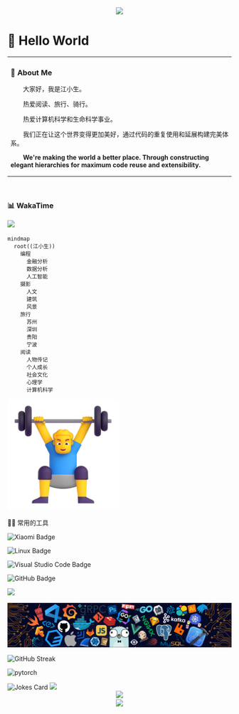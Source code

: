<div align="center">
  <a href="https://github.com/onecany">
    <img src="https://readme-typing-svg.herokuapp.com/?lines=console.log(%22Hello%2C%20World!%22);江小生祝您今天愉快!&center=true&size=20">
  </a>


  <!-- Snake Code Contribution Map 贪吃蛇代码贡献图 -->

</div>


#  🙋 Hello World

<table>
<tr>
  <td>

<!-- About me 关于我 -->
### 🤺 About Me


<p>&emsp;&emsp;大家好，我是江小生。</p>
<p>&emsp;&emsp;热爱阅读、旅行、骑行。</p>
<p>&emsp;&emsp;热爱计算机科学和生命科学事业。</p>
<p>&emsp;&emsp;我们正在让这个世界变得更加美好，通过代码的重复使用和延展构建完美体系。</p>

<p>
  <strong>&emsp;&emsp;We're making the world a better place. Through constructing elegant hierarchies for maximum code reuse and extensibility.</strong>
</p>
    </td>
</tr>
</table>
<br>

<!-- wakatime 统计 -->
### 📊 WakaTime

<picture>
  <source
    srcset="https://github-readme-stats.vercel.app/api/wakatime?username=onecany&layout=compact&text_color=f0f6fc&bg_color=00000000&hide_border=true&hide_title=true"
    media="(prefers-color-scheme: dark)"
  />
  <source
    srcset="https://github-readme-stats.vercel.app/api/wakatime?username=onecany&layout=compact&text_color=1f2328&bg_color=00000000&hide_border=true&hide_title=true"
    media="(prefers-color-scheme: light), (prefers-color-scheme: no-preference)"
  />
  <img src="https://github-readme-stats.vercel.app/api/wakatime?username=onecany&layout=compact&text_color=f0f6fc&bg_color=00000000&hide_border=true&hide_title=true" />
</picture>

</br>

```mermaid
mindmap
  root((江小生))
    编程
      金融分析
      数据分析
      人工智能
    摄影
      人文
      建筑
      风景
    旅行
      苏州
      深圳
      贵阳
      宁波
    阅读
      人物传记
      个人成长
      社会文化
      心理学
      计算机科学
```

<!-- just img 图片 -->
<img src="https://raw.githubusercontent.com/onecany/onecany/main/assets/images/man.png" alt="Man Lifting Weights" width="250" height="250" />

<!--  skill badge 技能徽章 -->
🧠🧰 常用的工具

![Xiaomi Badge](https://img.shields.io/badge/Xiaomi-FF6900?logo=xiaomi&logoColor=fff&style=flat)

![Linux Badge](https://img.shields.io/badge/Linux-FCC624?logo=linux&logoColor=000&style=flat)

![Visual Studio Code Badge](https://img.shields.io/badge/Visual%20Studio%20Code-007ACC?logo=visualstudiocode&logoColor=fff&style=flat)

![GitHub Badge](https://img.shields.io/badge/GitHub-181717?logo=github&logoColor=fff&style=flat)

<!-- programming tool icon 编程工具图标 -->
<img src="https://skillicons.dev/icons?i=python,golang,mysql,css,ts,discord,twitter,mongodb,instagram,vscode,git" /><br>



<!-- all lang in one  icon-->
<img src="https://raw.githubusercontent.com/onecany/onecany/main/assets/images/icon.png" /></div>





![GitHub Streak](https://github-readme-streak-stats.herokuapp.com/?user=onecany&theme=dark&hide_border=true)

![pytorch](https://github-profile-trophy.vercel.app/?username=onecany)



<img src="https://readme-jokes.vercel.app/api?hideBorder&bgColor=%23121212" alt="Jokes Card" />
<img src="https://quotes-github-readme.vercel.app/api?type=horizontal&theme=dark" />

<!-- 代码贡献 -->
<div align="center">
    <img  src="https://github-readme-stats-git-masterrstaa-rickstaa.vercel.app/api/top-langs/?username=onecany&hide_title=true&hide_border=true&layout=compact&langs_count=6&text_color=000&icon_color=fff&bg_color=0,52fa5a,4dfcff,c64dff&theme=graywhite" />
</div>

<div align="center">
    <img height="137px" src="https://github-readme-stats-git-masterrstaa-rickstaa.vercel.app/api?username=onecany&hide_title=true&hide_border=true&show_icons=trueline_height=21&text_color=000&icon_color=000&bg_color=0,ea6161,ffc64d,fffc4d,52fa5a&theme=graywhite" />
</div>
